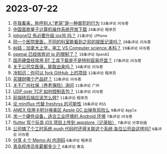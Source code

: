 # 2023-07-22

1. [在我看来，称呼别人“老哥”是一种冒犯的行为](https://www.v2ex.com/t/958794) `53条评论` `问与答`
1. [中国首款量子计算机操作系统开放下载](https://www.v2ex.com/t/958759) `24条评论` `程序员`
1. [iphone12 有必要升级 ios16 吗？](https://www.v2ex.com/t/958744) `21条评论` `iPhone`
1. [同一个医院里面，不同的科室能看到之前的就医记录吗？](https://www.v2ex.com/t/958752) `20条评论` `问与答`
1. [纠结：加拿大上学，电工 VS Computer science 本科？](https://www.v2ex.com/t/958789) `19条评论` `问与答`
1. [openai 已经放弃对 ip 的限制了？](https://www.v2ex.com/t/958763) `18条评论` `OpenAI`
1. [固态硬盘经常用 BT 工具下载是不是特别容易坏盘？](https://www.v2ex.com/t/958739) `17条评论` `问与答`
1. [关于公司交医保，能取出来吗？](https://www.v2ex.com/t/958784) `14条评论` `问与答`
1. [冷知识：你可以 fork GitHub 上的项目](https://www.v2ex.com/t/958781) `12条评论` `程序员`
1. [买理财哪个产品好？](https://www.v2ex.com/t/958740) `12条评论` `问与答`
1. [关于广州社保（养老保险）询问](https://www.v2ex.com/t/958779) `11条评论` `广州`
1. [UDP over TCP 如何控制丢包？](https://www.v2ex.com/t/958773) `11条评论` `问与答`
1. [前端转后端应该怎么转?](https://www.v2ex.com/t/958745) `11条评论` `程序员`
1. [论 miniflux 代替 freshrss 的可能性](https://www.v2ex.com/t/958756) `10条评论` `RSS`
1. [AMEX 信用卡积分换美区 Apple GC 出掉有风险么](https://www.v2ex.com/t/958793) `9条评论` `Apple`
1. [求一个硬件设备，适合工业环境的 Android 环境](https://www.v2ex.com/t/958775) `7条评论` `问与答`
1. [flutter 写个玩具 iOS 项目上传到 appstore（记录贴）](https://www.v2ex.com/t/958772) `7条评论` `分享创造`
1. [公司搞了个工时系统,push 代码时还得关联这个系统,各位公司会这样吗?](https://www.v2ex.com/t/958767) `6条评论` `问与答`
1. [分享 4 个 Memo AI 内测码](https://www.v2ex.com/t/958762) `6条评论` `程序员`
1. [青岛程序员年薪都多少？](https://www.v2ex.com/t/958746) `6条评论` `青岛`
